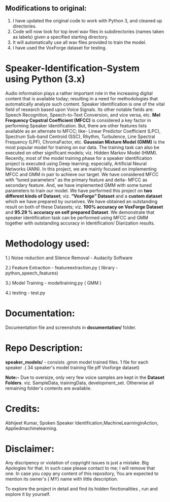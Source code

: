 ## Modifications to original:
1. I have updated the original code to work with Python 3, and cleaned up directories.
2. Code will now look for top level wav files in subdirectories (names taken as labels) given a specified starting directory.
3. It will automatically use all wav files provided to train the model.
4. I have used the VoxForge dataset for testing.

# Speaker-Identification-System using Python (3.x)
Audio information plays a rather important role in the increasing digital content that is available today; resulting in a need for methodologies that automatically analyze such content. Speaker Identification is one of the vital field of research based upon Voice Signals. Its other notable fields are: Speech Recognition, Speech-to-Text Conversion, and vice versa, etc. **Mel Frequency Cepstral Coefficient (MFCC)** is considered a key factor in performing Speaker Identification. But, there are other features lists available as an alternate to MFCC; like- Linear Predictor Coefficient (LPC), Spectrum Sub-band Centroid (SSC), Rhythm, Turbulence, Line Spectral Frequency (LPF), ChromaFactor, etc. **Gaussian Mixture Model (GMM)** is the most popular model for training on our data. The training task can also be executed on other significant models; viz. Hidden Markov Model (HMM). Recently, most of the model training phase for a speaker identification project is executed using Deep learning; especially, Artificial Neural Networks (ANN). In this project, we are mainly focused on implementing MFCC and GMM in pair to achieve our target.
We have considered MFCC with “tuned parameters” as the primary feature and delta- MFCC as secondary feature. And, we have implemented GMM with some tuned parameters to train our model. We have performed this project on **two different kinds of Dataset**; viz. **“VoxForge” Dataset** and a **custom dataset** which we have prepared by ourselves. We have obtained an outstanding result on both of these Datasets; viz. **100% accuracy on VoxForge Dataset** and **95.29 % accuracy on self prepared Dataset**. We demonstrate that speaker identification task can be performed using MFCC and GMM together with outstanding accuracy in Identification/ Diarization results.

# Methodology used:
1.) Noise reduction and Silence Removal - Audacity Software

2.) Feature Extraction - featureextraction.py ( library - python_speech_features)

3.) Model Training - modeltraining.py ( GMM )

4.) testing - test.py


# Documentation:
Documentation file and screenshots in **documentation/** folder.

# Repo Description:
**speaker_models/** - consists .gmm model trained files. 1 file for each speaker .( 34 speaker's model training file pff Voxforge dataset)

**Note:-** Due to oversize, only very few voice samples are kept in the **Dataset Folders**. viz. SampleData, trainingData, development_set. Otherwise all remaining folder's contents are available.

# Credits:
Abhijeet Kumar, Spoken Speaker Identification,MachineLearninginAction, Appliedmachinelearning.

# Disclaimer:
Any discripency or violation of copyright issues is just a mistake. Big Apologies for that. In such case please contact to me; I will remove that one. In case you copy any content of this repository, You are expected to mention its owner's ( MY) name with little description. 

To explore the project in detail and find its hidden finctionalities , run and explore it by yourself.
